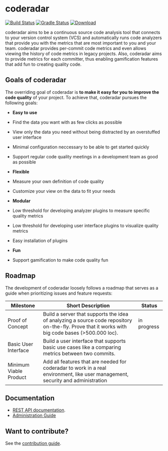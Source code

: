 # coderadar

[![Build Status](https://circleci.com/gh/reflectoring/coderadar.svg?style=shield&circle-token=:circle-token)](https://circleci.com/gh/reflectoring/coderadar) [![Gradle Status](https://gradleupdate.appspot.com/reflectoring/coderadar/status.svg)](https://gradleupdate.appspot.com/reflectoring/coderadar/status) [ ![Download](https://api.bintray.com/packages/reflectoring/releases/coderadar/images/download.svg) ](https://bintray.com/reflectoring/releases/coderadar/_latestVersion)

coderadar aims to be a continuous source code analysis tool that connects to your version control system (VCS) and automatically runs code analyzers that provide you with the metrics that are most important to you and your team. coderadar provides per-commit code metrics and even allows viewing the history of code metrics in legacy projects. Also, coderadar aims to provide metrics for each committer, thus enabling gamification features that add fun to creating quality code.

## Goals of coderadar
The overriding goal of coderadar is **to make it easy for you to improve the code quality** of your project. To achieve that, coderadar pursues the following goals:

* **Easy to use**
 * Find the data you want with as few clicks as possible
 * View only the data you need without being distracted by an overstuffed user interface
 * Minimal configuration neccessary to be able to get started quickly 
 * Support regular code quality meetings in a development team as good as possible

* **Flexible**
 * Measure your own definition of code quality
 * Customize your view on the data to fit your needs

* **Modular**
 * Low threshold for developing analyzer plugins to measure specific quality metrics
 * Low threshold for developing user interface plugins to visualize quality metrics
 * Easy installation of plugins

* **Fun**
 * Support gamification to make code quality fun
 
## Roadmap
The development of coderadar loosely follows a roadmap that serves as a guide when prioritizing issues and feature requests:

Milestone | Short Description | Status
----------|-------------------|-------
Proof of Concept | Build a server that supports the idea of analyzing a source code repository on-the-fly. Prove that it works with big code bases (>500.000 loc). | in progress
Basic User Interface | Build a user interface that supports basic use cases like a comparing metrics between two commits. | 
Minimum Viable Product | Add all features that are needed for coderadar to work in a real environment, like user management, security and administration | 

## Documentation
* [REST API documentation](http://reflectoring.github.io/coderadar/current/docs/restapi.html).
* [Administration Guide](http://reflectoring.github.io/coderadar/current/docs/admin.html)

## Want to contribute?
See the [contribution guide](https://github.com/reflectoring/coderadar/blob/master/CONTRIBUTING.md).
